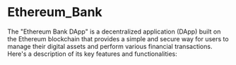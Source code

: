 # Ethereum_Bank
The "Ethereum Bank DApp" is a decentralized application (DApp) built on the Ethereum blockchain that provides a simple and secure way for users to manage their digital assets and perform various financial transactions. Here's a description of its key features and functionalities:
